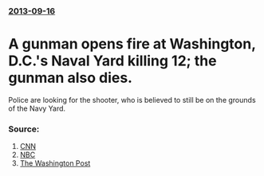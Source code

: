 ### [2013-09-16](/news/2013/09/16/index.md)

# A gunman opens fire at Washington, D.C.'s Naval Yard killing 12; the gunman also dies.

Police are looking for the shooter, who is believed to still be on the grounds of the Navy Yard.


### Source:

1. [CNN](http://www.cnn.com/2013/09/16/us/dc-navy-yard-gunshots/index.html?hpt=hp_t1)
2. [NBC](http://usnews.nbcnews.com/_news/2013/09/16/20522196-gunman-opens-fire-at-navy-yard-in-washington-several-wounded-officials-say?lite)
3. [The Washington Post](http://www.washingtonpost.com/local/police-search-for-active-shooter-on-grounds-of-washington-navy-yard-in-southeast-dc/2013/09/16/b1d72b9a-1ecb-11e3-b7d1-7153ad47b549_story.html)
